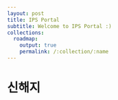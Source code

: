 ```yaml
---
layout: post
title: IPS Portal
subtitle: Welcome to IPS Portal :)
collections:
  roadmap:
    output: true
    permalink: /:collection/:name
---
```


# 신해지
